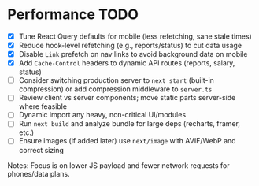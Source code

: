 # Performance TODO

- [x] Tune React Query defaults for mobile (less refetching, sane stale times)
- [x] Reduce hook-level refetching (e.g., reports/status) to cut data usage
- [x] Disable `Link` prefetch on nav links to avoid background data on mobile
- [x] Add `Cache-Control` headers to dynamic API routes (reports, salary, status)
- [ ] Consider switching production server to `next start` (built-in compression) or add compression middleware to `server.ts`
- [ ] Review client vs server components; move static parts server-side where feasible
- [ ] Dynamic import any heavy, non-critical UI/modules
- [ ] Run `next build` and analyze bundle for large deps (recharts, framer, etc.)
- [ ] Ensure images (if added later) use `next/image` with AVIF/WebP and correct sizing

Notes: Focus is on lower JS payload and fewer network requests for phones/data plans.
